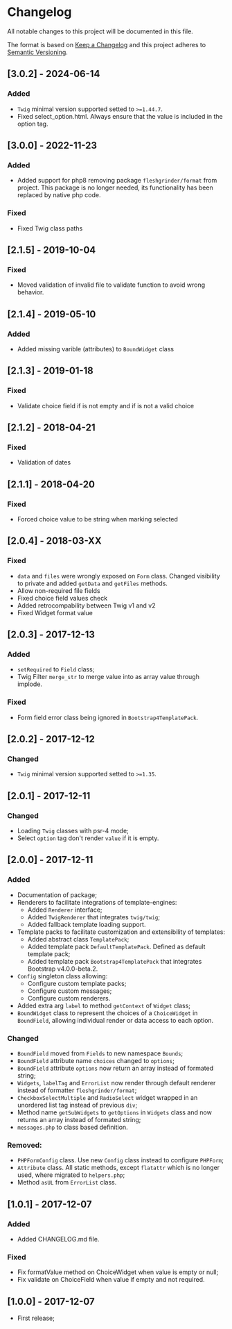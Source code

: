 # Changelog
All notable changes to this project will be documented in this file.

The format is based on [Keep a Changelog](http://keepachangelog.com/)
and this project adheres to [Semantic Versioning](http://semver.org/).

## [3.0.2] - 2024-06-14
### Added
 - `Twig` minimal version supported setted to `>=1.44.7`.
 - Fixed select_option.html. Always ensure that the value is included in the option tag.

## [3.0.0] - 2022-11-23
### Added
 - Added support for php8 removing package `fleshgrinder/format` from project. This package is no longer needed, its functionality has been replaced by native php code.
### Fixed
 - Fixed Twig class paths

## [2.1.5] - 2019-10-04
### Fixed
 - Moved validation of invalid file to validate function to avoid wrong behavior.

## [2.1.4] - 2019-05-10
### Added
 - Added missing varible (attributes) to `BoundWidget` class

## [2.1.3] - 2019-01-18
### Fixed
 - Validate choice field if is not empty and if is not a valid choice

## [2.1.2] - 2018-04-21
### Fixed
 - Validation of dates

## [2.1.1] - 2018-04-20
### Fixed
 - Forced choice value to be string when marking selected

## [2.0.4] - 2018-03-XX
### Fixed
 - `data` and `files` were wrongly exposed on `Form` class. Changed visibility to private and added `getData` and `getFiles` methods.
 - Allow non-required file fields
 - Fixed choice field values check
 - Added retrocompability between Twig v1 and v2
 - Fixed Widget format value

## [2.0.3] - 2017-12-13
### Added
 - `setRequired` to `Field` class;
 - Twig Filter `merge_str` to merge value into as array value through implode.

### Fixed
 - Form field error class being ignored in `Bootstrap4TemplatePack`.

## [2.0.2] - 2017-12-12
### Changed
 - `Twig` minimal version supported setted to `>=1.35`.

## [2.0.1] - 2017-12-11
### Changed
 - Loading `Twig` classes with psr-4 mode;
 - Select `option` tag don't render `value` if it is empty.

## [2.0.0] - 2017-12-11
### Added
 - Documentation of package;
 - Renderers to facilitate integrations of template-engines:
    - Added `Renderer` interface;
    - Added `TwigRenderer` that integrates `twig/twig`;
    - Added fallback template loading support.
 - Template packs to facilitate customization and extensibility of templates:
    - Added abstract class `TemplatePack`;
    - Added template pack `DefaultTemplatePack`. Defined as default template pack;
    - Added template pack `Bootstrap4TemplatePack` that integrates Bootstrap v4.0.0-beta.2.
 - `Config` singleton class allowing:
    - Configure custom template packs;
    - Configure custom messages;
    - Configure custom renderers.
 - Added extra arg `label` to method `getContext` of `Widget` class;
 - `BoundWidget` class to represent the choices of a `ChoiceWidget` in `BoundField`, allowing individual render or data access to each option.

### Changed
 - `BoundField` moved from `Fields` to new namespace `Bounds`;
 - `BoundField` attribute name `choices` changed to `options`;
 - `BoundField` attribute `options` now return an array instead of formated string;
 - `Widgets`, `labelTag` and `ErrorList` now render through default renderer instead of formatter `fleshgrinder/format`;
 - `CheckboxSelectMultiple` and `RadioSelect` widget wrapped in an unordered list tag instead of previous `div`;
 - Method name `getSubWidgets` to `getOptions` in `Widgets` class and now returns an array instead of formated string;
 - `messages.php` to class based definition.

### Removed:
 - `PHPFormConfig` class. Use new `Config` class instead to configure `PHPForm`;
 - `Attribute` class. All static methods, except `flatattr` which is no longer used, where migrated to `helpers.php`;
 - Method `asUL` from `ErrorList` class.

## [1.0.1] - 2017-12-07
### Added
 - Added CHANGELOG.md file.

### Fixed
 - Fix formatValue method on ChoiceWidget when value is empty or null;
 - Fix validate on ChoiceField when value if empty and not required.

## [1.0.0] - 2017-12-07
 - First release;
